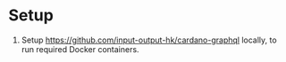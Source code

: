# Setup

1. Setup https://github.com/input-output-hk/cardano-graphql locally, to run required Docker containers.
